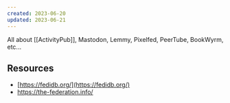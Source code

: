 ```yaml
---
created: 2023-06-20
updated: 2023-06-21
---
```


All about [[ActivityPub]], Mastodon, Lemmy, Pixelfed, PeerTube, BookWyrm, etc...

## Resources

- [https://fedidb.org/](https://fedidb.org/)
- https://the-federation.info/
